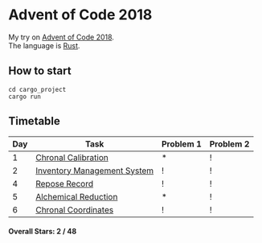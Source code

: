 # Advent of Code 2018

My try on [Advent of Code 2018](https://adventofcode.com/2018). <br>
The language is [Rust](https://www.rust-lang.org/en-US/).

## How to start

```shell
cd cargo_project
cargo run
```


## Timetable

| Day           | Task          | Problem 1 | Problem 2 |
| ------------- | ------------- | ------------- | ------------- |
| 1             | [Chronal Calibration](https://adventofcode.com/2018/day/1) | * | ! |
| 2             | [Inventory Management System](https://adventofcode.com/2018/day/2) | ! | ! |
| 4             | [Repose Record](https://adventofcode.com/2018/day/4) | ! | ! |
| 5             | [Alchemical Reduction](https://adventofcode.com/2018/day/5) | * | ! |
| 6             | [Chronal Coordinates](https://adventofcode.com/2018/day/6) | ! | ! |
#### Overall Stars:  2 / 48
